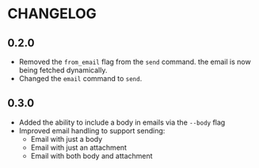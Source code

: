 # CHANGELOG

## 0.2.0

- Removed the `from_email` flag from the `send` command. the
  email is now being fetched dynamically.
- Changed the `email` command to `send`.

## 0.3.0

- Added the ability to include a body in emails via the `--body` flag
- Improved email handling to support sending:
  - Email with just a body
  - Email with just an attachment
  - Email with both body and attachment